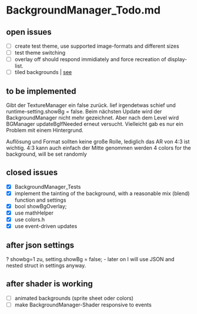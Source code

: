 # BackgroundManager_Todo.md

## open issues

- [ ] create test theme, use supported image-formats and different sizes
- [ ] test theme switching
- [ ] overlay off should respond immidiately and force recreation of display-list.
- [ ] tiled backgrounds | [see](../misc/Background.md)

## to be implemented

Gibt der TextureManager ein false zurück. lief irgendetwas schief und runtime-setting.showBg = false.
Beim nächsten Update wird der BackgroundManager nicht mehr gezeichnet. Aber nach dem Level wird BGManager
updateBgIfNeeded erneut versucht. Vielleicht gab es nur ein Problem mit einem Hintergrund.

Auflösung und Format sollten keine große Rolle, lediglich das AR von 4:3 ist wichtig.
4:3 kann auch einfach der Mitte genommen werden
4 colors for the background, will be set randomly

## closed issues

- [X] BackgroundManager_Tests
- [X] implement the tainting of the background, with a reasonable mix (blend) function and settings
- [X] bool showBgOverlay;
- [X] use mathHelper
- [X] use colors.h
- [X] use event-driven updates

## after json settings

? showbg=1 zu, setting.showBg = false; - later on I will use JSON and nested struct in settings anyway.

## after shader is working

- [ ] animated backgrounds (sprite sheet oder colors)
- [ ] make BackgroundManager-Shader responsive to events
